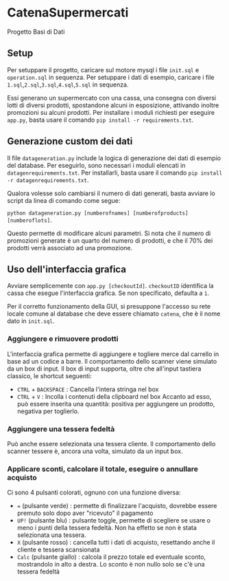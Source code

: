 # CatenaSupermercati
Progetto Basi di Dati
## Setup ##
Per setuppare il progetto, caricare sul motore mysql i file ```init.sql``` e ```operation.sql``` in sequenza.
Per setuppare i dati di esempio, caricare i file ```1.sql```,```2.sql```,```3.sql```,```4.sql```,```5.sql``` in sequenza.<p>
Essi generano un supermercato con una cassa, una consegna con diversi lotti di diversi prodotti, spostandone alcuni in esposizione, attivando inoltre promozioni su alcuni prodotti.
Per installare i moduli richiesti per eseguire ```app.py```, basta usare il comando ```pip install -r requirements.txt```.

## Generazione custom dei dati ##
Il file ```datageneration.py``` include la logica di generazione dei dati di esempio del database.
Per eseguirlo, sono necessari i moduli elencati in ```datagenrequirements.txt```. Per installarli, basta usare il comando ```pip install -r datagenrequirements.txt```.<p>
Qualora volesse solo cambiarsi il numero di dati generati, basta avviare lo script da linea di comando come segue:<p>
```python datageneration.py [numberofnames] [numberofproducts] [numberoflots]```.<p>
Questo permette di modificare alcuni parametri. Si nota che il numero di promozioni generate è un quarto del numero di prodotti, e che il 70% dei prodotti verrà associato ad una promozione.

## Uso dell'interfaccia grafica ##
Avviare semplicemente con ```app.py [checkoutId]```. ```checkoutID``` identifica la cassa che esegue l'interfaccia grafica.  Se non specificato, defaulta a ```1```.<p>
Per il corretto funzionamento della GUI, si presuppone l'accesso su rete locale comune al database che deve essere chiamato ```catena```, che è il nome dato in ```init.sql```.
### Aggiungere e rimuovere prodotti ###
L'interfaccia grafica permette di aggiungere e togliere merce dal carrello in base ad un codice a barre. 
Il comportamento dello scanner viene simulato da un box di input.
Il box di input supporta, oltre che all'input tastiera classico, le shortcut seguenti:
 - ```CTRL``` + ```BACKSPACE``` : Cancella l'intera stringa nel box
 - ```CTRL``` + ```V```         : Incolla i contenuti della clipboard nel box
Accanto ad esso, può essere inserita una quantità: positiva per aggiungere un prodotto, negativa per toglierlo.
### Aggiungere una tessera fedeltà ###
Può anche essere selezionata una tessera cliente. Il comportamento dello scanner tessere è, ancora una volta, simulato da un input box.
### Applicare sconti, calcolare il totale, eseguire o annullare acquisto ###
Ci sono 4 pulsanti colorati, ognuno con una funzione diversa:
 - ```=``` (pulsante verde)     : permette di finalizzare l'acquisto, dovrebbe essere premuto solo dopo aver "ricevuto" il pagamento
 - ```UP!``` (pulsante blu)     : pulsante toggle, permette di scegliere se usare o meno i punti della tessera fedeltà. Non ha effetto se non è stata selezionata una tessera.
 - ```X``` (pulsante rosso)     : cancella tutti i dati di acquisto, resettando anche il cliente e tessera scansionata
 - ```Calc``` (pulsante giallo) : calcola il prezzo totale ed eventuale sconto, mostrandolo in alto a destra. Lo sconto è non nullo solo se c'è una tessera fedeltà
